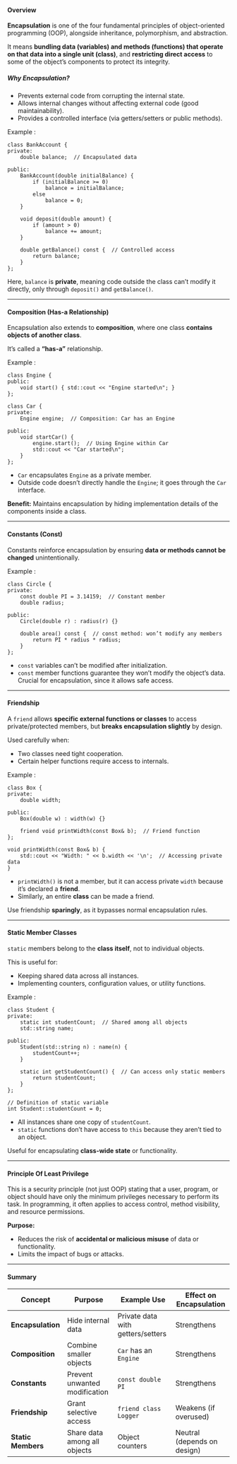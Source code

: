 #### **Overview**

**Encapsulation** is one of the four fundamental principles of object-oriented programming (OOP), alongside inheritance, polymorphism, and abstraction.

It means **bundling data (variables) and methods (functions) that operate on that data into a single unit (class)**, and **restricting direct access** to some of the object’s components to protect its integrity.

##### Why Encapsulation?
- Prevents external code from corrupting the internal state.
- Allows internal changes without affecting external code (good maintainability).
- Provides a controlled interface (via getters/setters or public methods).

Example :
```
class BankAccount {
private:
    double balance;  // Encapsulated data

public:
    BankAccount(double initialBalance) {
        if (initialBalance >= 0)
            balance = initialBalance;
        else
            balance = 0;
    }

    void deposit(double amount) {
        if (amount > 0)
            balance += amount;
    }

    double getBalance() const {  // Controlled access
        return balance;
    }
};
```
Here, `balance` is **private**, meaning code outside the class can’t modify it directly, only through `deposit()` and `getBalance()`.



---
#### **Composition (Has-a Relationship)**

Encapsulation also extends to **composition**, where one class **contains objects of another class**.

It’s called a **“has-a”** relationship.

Example :
```
class Engine {
public:
    void start() { std::cout << "Engine started\n"; }
};

class Car {
private:
    Engine engine;  // Composition: Car has an Engine

public:
    void startCar() {
        engine.start();  // Using Engine within Car
        std::cout << "Car started\n";
    }
};
```
- `Car` encapsulates `Engine` as a private member.
- Outside code doesn’t directly handle the `Engine`; it goes through the `Car` interface.

**Benefit:** Maintains encapsulation by hiding implementation details of the components inside a class.


---
#### **Constants (Const)**

Constants reinforce encapsulation by ensuring **data or methods cannot be changed** unintentionally.

Example :
```
class Circle {
private:
    const double PI = 3.14159;  // Constant member
    double radius;

public:
    Circle(double r) : radius(r) {}

    double area() const {  // const method: won’t modify any members
        return PI * radius * radius;
    }
};
```
- `const` variables can’t be modified after initialization.
- `const` member functions guarantee they won’t modify the object’s data. Crucial for encapsulation, since it allows safe access.


---
#### **Friendship**

A `friend` allows **specific external functions or classes** to access private/protected members, but **breaks encapsulation slightly** by design.

Used carefully when:
- Two classes need tight cooperation.
- Certain helper functions require access to internals.

Example :
```
class Box {
private:
    double width;

public:
    Box(double w) : width(w) {}

    friend void printWidth(const Box& b);  // Friend function
};

void printWidth(const Box& b) {
    std::cout << "Width: " << b.width << '\n';  // Accessing private data
}
```
- `printWidth()` is not a member, but it can access private `width` because it’s declared a **friend**.
- Similarly, an entire **class** can be made a friend.

Use friendship **sparingly**, as it bypasses normal encapsulation rules.


---
#### **Static Member Classes**

`static` members belong to the **class itself**, not to individual objects.  

This is useful for:
- Keeping shared data across all instances.
- Implementing counters, configuration values, or utility functions.

Example :
```
class Student {
private:
    static int studentCount;  // Shared among all objects
    std::string name;

public:
    Student(std::string n) : name(n) {
        studentCount++;
    }

    static int getStudentCount() {  // Can access only static members
        return studentCount;
    }
};

// Definition of static variable
int Student::studentCount = 0;
```
- All instances share one copy of `studentCount`.
- `static` functions don’t have access to `this` because they aren’t tied to an object.

Useful for encapsulating **class-wide state** or functionality.



---
#### Principle Of Least Privilege

This is a security principle (not just OOP) stating that a user, program, or object should have only the minimum privileges necessary to perform its task.
In programming, it often applies to access control, method visibility, and resource permissions.

**Purpose:**
- Reduces the risk of **accidental or malicious misuse** of data or functionality.
- Limits the impact of bugs or attacks.



---
#### **Summary**

|Concept|Purpose|Example Use|Effect on Encapsulation|
|---|---|---|---|
|**Encapsulation**|Hide internal data|Private data with getters/setters|Strengthens|
|**Composition**|Combine smaller objects|`Car` has an `Engine`|Strengthens|
|**Constants**|Prevent unwanted modification|`const double PI`|Strengthens|
|**Friendship**|Grant selective access|`friend class Logger`|Weakens (if overused)|
|**Static Members**|Share data among all objects|Object counters|Neutral (depends on design)|
